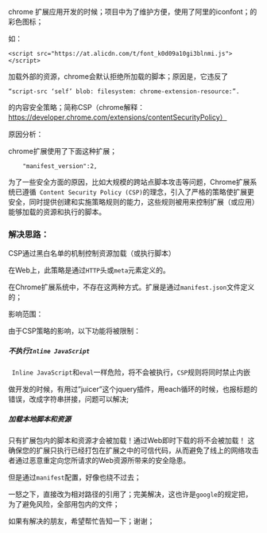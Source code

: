 chrome 扩展应用开发的时候；项目中为了维护方便，使用了阿里的iconfont；的彩色图标；

如：
```
<script src="https://at.alicdn.com/t/font_k0d09a10gi3blnmi.js"></script>
```
加载外部的资源，chrome会默认拒绝所加载的脚本；原因是，它违反了
```
“script-src ‘self’ blob: filesystem: chrome-extension-resource:”.
```
的内容安全策略；简称CSP（chrome解释：https://developer.chrome.com/extensions/contentSecurityPolicy）

原因分析：

chrome扩展使用了下面这种扩展；

`    "manifest_version":2,`

为了一些安全方面的原因，比如大规模的跨站点脚本攻击等问题，Chrome扩展系统已遵循` Content Security Policy (CSP)`的理念，引入了严格的策略使扩展更安全，同时提供创建和实施策略规则的能力，这些规则被用来控制扩展（或应用）能够加载的资源和执行的脚本。

### 解决思路：

CSP通过黑白名单的机制控制资源加载（或执行脚本）

在Web上，此策略是通过`HTTP`头或`meta`元素定义的。

在Chrome扩展系统中，不存在这两种方式。扩展是通过`manifest.json`文件定义的；

影响范围：

由于CSP策略的影响，以下功能将被限制：

##### 不执行`Inline JavaScript`

   ` Inline JavaScript`和`eval`一样危险，将不会被执行，`CSP`规则将同时禁止内嵌
   
做开发的时候，有用过”juicer”这个jquery插件，用each循环的时候，也报标题的错误，改成字符串拼接，问题可以解决;

##### 加载本地脚本和资源

只有扩展包内的脚本和资源才会被加载！通过Web即时下载的将不会被加载！ 这确保您的扩展只执行已经打包在扩展之中的可信代码，从而避免了线上的网络攻击者通过恶意重定向您所请求的Web资源所带来的安全隐患。

但是通过`manifest`配置，好像也绕不过去；

一怒之下，直接改为相对路径的引用了；完美解决，这也许是`google`的规定把，为了避免风险，全部用包内的文件；

如果有解决的朋友，希望帮忙告知一下；谢谢；